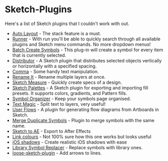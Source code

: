 # Sketch-Plugins

Here's a list of Sketch plugins that I couldn't work with out.

- [Auto Layout](https://animaapp.github.io/) - The stack feature is a must.
- [Runner](http://sketchrunner.com/) - With ​​run​ you'll be able to quickly search through all available plugins and Sketch menu commands. No more dropdown menus!
- [Batch Create Symbols](https://github.com/demersdesigns/sketch-batch-create-symbols) - This plug-in will create a symbol for every item that is currently selected.
- [Distributor](https://github.com/PEZ/SketchDistributor) - A Sketch plugin that distributes selected objects vertically or horizontally with a specified spacing.
- [Comma](https://github.com/margusholland/Comma) - Some handy text manipulation.
- [Rename It](https://github.com/rodi01/RenameIt) - Rename multiple layers at once.
- [Sketch Measure](https://github.com/utom/sketch-measure) - Quickly create specs of a design.
- [Sketch Palettes](https://github.com/andrewfiorillo/sketch-palettes) - A Sketch plugin for exporting and importing fill presets. It supports colors, gradients, and Pattern fills.
- [Symbol Organizer](https://github.com/sonburn/symbol-organizer) - Keep your symbols page organised.
- [Text Magic](https://github.com/tinci/Text-Magic?ref=sketchhunt) - Split text to layers, very useful!
- [User Flows](https://abynim.github.io/UserFlows/) - A plugin for generating flow diagrams from Artboards in Sketch.
- [Merge Duplicate Symbols](https://github.com/oodesign/merge-duplicate-symbols) - Plugin to merge symbols with the same name.
- [Sketch to AE](https://google.github.io/sketch2ae/) - Export to After Effects
- [Link colours](https://lalomrtnz.github.io/Chain/) - Not 100% sure how this one works but looks useful
- [iOS shadows](https://github.com/Volorf/iShadow) - Create realistic iOS shadows with ease
- [Library Symbol Replacer](https://github.com/zeroheight/library-symbol-replacer) - Replace symbols with library ones.
- [loose-sketch-plugin](https://github.com/teeerevor/loose-sketch-plugin) - Add arrows to lines.

